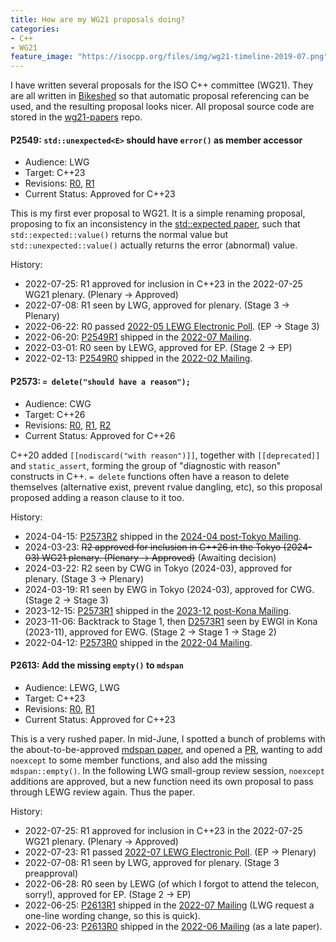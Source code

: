 ```yaml
---
title: How are my WG21 proposals doing?
categories:
- C++
- WG21
feature_image: "https://isocpp.org/files/img/wg21-timeline-2019-07.png"
---
```


I have written several proposals for the ISO C++ committee (WG21). They are all written in
[Bikeshed](https://tabatkins.github.io/bikeshed/) so that automatic proposal referencing can be used,
and the resulting proposal looks nicer. All proposal source code are stored in the [wg21-papers](https://github.com/Mick235711/wg21-papers)
repo.

#### P2549: `std::unexpected<E>` should have `error()` as member accessor
- Audience: LWG
- Target: C++23
- Revisions: [R0](https://wg21.link/P2549R0), [R1](https://wg21.link/P2549R1)
- Current Status: Approved for C++23

This is my first ever proposal to WG21. It is a simple renaming proposal, proposing to fix an inconsistency in
the [std::expected paper](https://wg21.link/P0323), such that `std::expected::value()` returns the normal value
but `std::unexpected::value()` actually returns the error (abnormal) value.

History:
- 2022-07-25: R1 approved for inclusion in C++23 in the 2022-07-25 WG21 plenary. (Plenary -> Approved)
- 2022-07-08: R1 seen by LWG, approved for plenary. (Stage 3 -> Plenary)
- 2022-06-22: R0 passed [2022-05 LEWG Electronic Poll](https://wg21.link/P2575R0). (EP -> Stage 3)
- 2022-06-20: [P2549R1](https://wg21.link/P2549R1) shipped in the [2022-07 Mailing](https://www.open-std.org/jtc1/sc22/wg21/docs/papers/2022/#mailing2022-07).
- 2022-03-01: R0 seen by LEWG, approved for EP. (Stage 2 -> EP)
- 2022-02-13: [P2549R0](https://wg21.link/P2549R0) shipped in the [2022-02 Mailing](https://www.open-std.org/jtc1/sc22/wg21/docs/papers/2022/#mailing2022-02).

#### P2573: `= delete("should have a reason");`
- Audience: CWG
- Target: C++26
- Revisions: [R0](https://wg21.link/P2573R0), [R1](https://wg21.link/P2573R1), [R2](https://wg21.link/P2573R2)
- Current Status: Approved for C++26

C++20 added `[[nodiscard("with reason")]]`, together with `[[deprecated]]` and `static_assert`, forming the group of "diagnostic with reason" constructs in C++.
`= delete` functions often have a reason to delete themselves (alternative exist, prevent rvalue dangling, etc), so this proposal proposed adding a reason clause
to it too.

History:
- 2024-04-15: [P2573R2](https://wg21.link/P2573R2) shipped in the [2024-04 post-Tokyo Mailing](https://www.open-std.org/jtc1/sc22/wg21/docs/papers/2024/#mailing2024-04).
- 2024-03-23: ~~R2 approved for inclusion in C++26 in the Tokyo (2024-03) WG21 plenary. (Plenary -> Approved)~~ (Awaiting decision)
- 2024-03-22: R2 seen by CWG in Tokyo (2024-03), approved for plenary. (Stage 3 -> Plenary)
- 2024-03-19: R1 seen by EWG in Tokyo (2024-03), approved for CWG. (Stage 2 -> Stage 3)
- 2023-12-15: [P2573R1](https://wg21.link/P2573R1) shipped in the [2023-12 post-Kona Mailing](https://www.open-std.org/jtc1/sc22/wg21/docs/papers/2023/#mailing2023-12).
- 2023-11-06: Backtrack to Stage 1, then [D2573R1](https://wg21.link/D2573R1) seen by EWGI in Kona (2023-11), approved for EWG. (Stage 2 -> Stage 1 -> Stage 2)
- 2022-04-12: [P2573R0](https://wg21.link/P2573R0) shipped in the [2022-04 Mailing](https://www.open-std.org/jtc1/sc22/wg21/docs/papers/2022/#mailing2022-04).

#### P2613: Add the missing `empty()` to `mdspan`
- Audience: LEWG, LWG
- Target: C++23
- Revisions: [R0](https://wg21.link/P2613R0), [R1](https://wg21.link/P2613R1)
- Current Status: Approved for C++23

This is a very rushed paper. In mid-June, I spotted a bunch of problems with the
about-to-be-approved [mdspan paper](https://wg21.link/P0009), and opened a [PR](https://github.com/ORNL/cpp-proposals-pub/pull/262),
wanting to add `noexcept` to some member functions, and also add the missing `mdspan::empty()`.
In the following LWG small-group review session, `noexcept` additions are approved, but a new function need its own proposal
to pass through LEWG review again. Thus the paper.

History:
- 2022-07-25: R1 approved for inclusion in C++23 in the 2022-07-25 WG21 plenary. (Plenary -> Approved)
- 2022-07-23: R1 passed [2022-07 LEWG Electronic Poll](https://wg21.link/P2611R0). (EP -> Plenary)
- 2022-07-08: R1 seen by LWG, approved for plenary. (Stage 3 preapproval)
- 2022-06-28: R0 seen by LEWG (of which I forgot to attend the telecon, sorry!), approved for EP. (Stage 2 -> EP)
- 2022-06-25: [P2613R1](https://wg21.link/P2613R1) shipped in the [2022-07 Mailing](https://www.open-std.org/jtc1/sc22/wg21/docs/papers/2022/#mailing2022-07) (LWG request a one-line wording change, so this is quick).
- 2022-06-23: [P2613R0](https://wg21.link/P2613R0) shipped in the [2022-06 Mailing](https://www.open-std.org/jtc1/sc22/wg21/docs/papers/2022/#mailing2022-06) (as a late paper).
